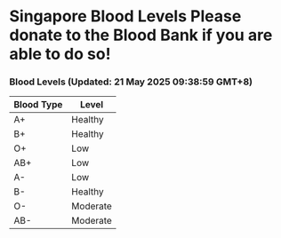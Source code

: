 Singapore Blood Levels
 Please donate to the Blood Bank if you are able to do so!
================================================================================================================================

### Blood Levels (Updated: 21 May 2025 09:38:59 GMT+8)
| Blood Type | Level     |
|------------|-----------|
| A+     | Healthy |
| B+     | Healthy |
| O+     | Low |
| AB+     | Low |
| A-     | Low |
| B-     | Healthy |
| O-     | Moderate |
| AB-     | Moderate |
